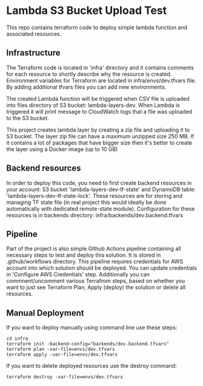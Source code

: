 # Lambda S3 Bucket Upload Test

This repo contains terraform code to deploy simple lambda function and associated resources.

## Infrastructure
The Terraform code is located in 'infra' directory and it contains comments for each resource to shortly describe why the resource is created.
Environment variables for Terraform are located in infra/envs/dev.tfvars file. By adding additional tfvars files you can add new environments. 

The created Lambda function will be triggered when CSV file is uploaded into files directory of S3 bucket: lambda-layers-dev.
When Lambda is triggered it will print message to CloudWatch logs that a file was uploaded to the S3 bucket.

This project creates lambda layer by creating a zip file and uploading it to S3 bucket. The layer zip file can have a maximum unzipped size 250 MB. If it contains a lot of packages that have bigger size then it's better to create the layer using a Docker image (up to 10 GB)

## Backend resources
In order to deploy this code, you need to first create backend resources in your account: S3 bucket 'lambda-layers-dev-tf-state' and DynamoDB table: 'lambda-layers-dev-tf-state-lock'. These resources are for storing and managing TF state file (in real project this would ideally be done automatically with dedicated remote-state module). Configuration for these resources is in backends directory: infra/backends/dev.backend.tfvars

## Pipeline
Part of the project is also simple Github Actions pipeline containing all necessary steps to test and deploy this solution. It is stored in .github/workflows directory. This pipeline requires credentials for AWS account into which solution should be deployed. You can update credentials in 'Configure AWS Credentials' step. Additionally you can commnent/uncomment various Terrafrom steps, based on whether you want to just see Terraform Plan, Apply (deploy) the solution or delete all resources.



## Manual Deployment
If you want to deploy manually using command line use these steps:
```
cd infra
terraform init -backend-config="backends/dev.backend.tfvars"
terraform plan -var-file=envs/dev.tfvars
terraform apply -var-file=envs/dev.tfvars
```

If you want to delete deployed resources use the destroy command:
```
terraform destroy -var-file=envs/dev.tfvars
```


